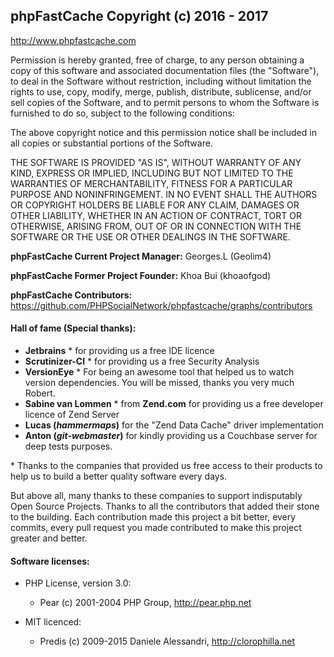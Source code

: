 ## phpFastCache Copyright (c) 2016 - 2017
http://www.phpfastcache.com

Permission is hereby granted, free of charge, to any person obtaining a copy
of this software and associated documentation files (the "Software"), to deal
in the Software without restriction, including without limitation the rights
to use, copy, modify, merge, publish, distribute, sublicense, and/or sell
copies of the Software, and to permit persons to whom the Software is
furnished to do so, subject to the following conditions:

The above copyright notice and this permission notice shall be included in all
copies or substantial portions of the Software.

THE SOFTWARE IS PROVIDED "AS IS", WITHOUT WARRANTY OF ANY KIND, EXPRESS OR
IMPLIED, INCLUDING BUT NOT LIMITED TO THE WARRANTIES OF MERCHANTABILITY,
FITNESS FOR A PARTICULAR PURPOSE AND NONINFRINGEMENT. IN NO EVENT SHALL THE
AUTHORS OR COPYRIGHT HOLDERS BE LIABLE FOR ANY CLAIM, DAMAGES OR OTHER
LIABILITY, WHETHER IN AN ACTION OF CONTRACT, TORT OR OTHERWISE, ARISING FROM,
OUT OF OR IN CONNECTION WITH THE SOFTWARE OR THE USE OR OTHER DEALINGS IN THE
SOFTWARE.

__phpFastCache Current Project Manager:__ Georges.L (Geolim4)

__phpFastCache Former Project Founder:__ Khoa Bui (khoaofgod)

__phpFastCache Contributors:__    https://github.com/PHPSocialNetwork/phpfastcache/graphs/contributors

#### Hall of fame (Special thanks):

- __Jetbrains__ * for providing us a free IDE licence
- __Scrutinizer-CI__ * for providing us a free Security Analysis
- __VersionEye__ * For being an awesome tool that helped us to watch version dependencies. You will be missed, thanks you very much Robert.
- __Sabine van Lommen__ * from __Zend.com__ for providing us a free developer licence of Zend Server
- __Lucas (_hammermaps_)__ for the "Zend Data Cache" driver implementation
- __Anton (_git-webmaster_)__ for kindly providing us a Couchbase server for deep tests purposes.

\* Thanks to the companies that provided us free access to their products to help us to build a better quality software every days.

But above all, many thanks to these companies to support indisputably Open Source Projects.
Thanks to all the contributors that added their stone to the building. Each contribution made this project a bit better, every commits, every pull request you made contributed to make this project greater and better.

#### Software licenses:

- PHP License, version 3.0:
  - Pear (c) 2001-2004 PHP Group, http://pear.php.net

- MIT licenced:
  - Predis (c) 2009-2015 Daniele Alessandri, http://clorophilla.net